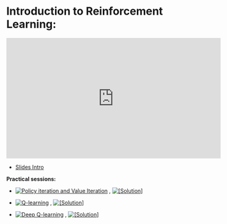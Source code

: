 # Introduction to Reinforcement Learning:

<iframe width="560" height="315" src="https://www.youtube.com/embed/p5UgZUqgrqQ" title="YouTube video player" frameborder="0" allow="accelerometer; autoplay; clipboard-write; encrypted-media; gyroscope; picture-in-picture" allowfullscreen></iframe>

<!-- Optional (last year course on Policy gradients methods):
<iframe width="560" height="315" src="https://www.youtube.com/embed/xadl6kfM5Bk" title="YouTube video player" frameborder="0" allow="accelerometer; autoplay; clipboard-write; encrypted-media; gyroscope; picture-in-picture" allowfullscreen></iframe>



*   [Slides Policy gradients](https://github.com/wikistat/AI-Frameworks/blob/master/slides/Introduction_DRL_PG.pdf)

 -->
*   [Slides Intro](https://drive.google.com/file/d/1ayuwg9HrAoaIX3RF9B3lDCTSfmVikmOj/view?usp=sharing)

**Practical sessions:**

*   [![Policy iteration and Value Iteration](https://colab.research.google.com/assets/colab-badge.svg)](https://colab.research.google.com/github/DavidBert/N7-techno-IA/blob/master/code/reinforcement_learning/frozen_lake.ipynb)
,  [![[Solution]](https://colab.research.google.com/assets/colab-badge.svg)](https://colab.research.google.com/github/DavidBert/N7-techno-IA/blob/master/code/reinforcement_learning/frozen_lake_solution.ipynb)


*   [![Q-learning](https://colab.research.google.com/assets/colab-badge.svg)](https://colab.research.google.com/github/DavidBert/N7-techno-IA/blob/master/code/reinforcement_learning/Taxi.ipynb)
, [![[Solution]](https://colab.research.google.com/assets/colab-badge.svg)](https://colab.research.google.com/github/DavidBert/N7-techno-IA/blob/master/code/reinforcement_learning/Taxi_solution.ipynb)


*   [![Deep Q-learning](https://colab.research.google.com/assets/colab-badge.svg)](https://colab.research.google.com/github/DavidBert/N7-techno-IA/blob/master/code/reinforcement_learning/DQN.ipynb)
, [![[Solution]](https://colab.research.google.com/assets/colab-badge.svg)](https://colab.research.google.com/github/DavidBert/N7-techno-IA/blob/master/code/reinforcement_learning/DQN_solution.ipynb)

